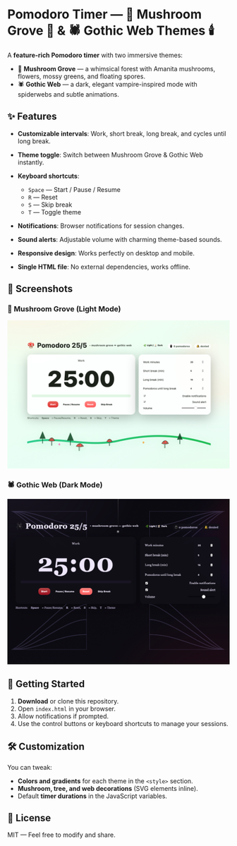# Pomodoro Timer — 🍄 Mushroom Grove 🌿 & 🕷️ Gothic Web Themes 🕯️

A **feature-rich Pomodoro timer** with two immersive themes:

* 🌿 **Mushroom Grove** — a whimsical forest with Amanita mushrooms, flowers, mossy greens, and floating spores.
* 🕷️ **Gothic Web** — a dark, elegant vampire-inspired mode with spiderwebs and subtle animations.

## ✨ Features

* **Customizable intervals**: Work, short break, long break, and cycles until long break.
* **Theme toggle**: Switch between Mushroom Grove & Gothic Web instantly.
* **Keyboard shortcuts**:

  * `Space` — Start / Pause / Resume
  * `R` — Reset
  * `S` — Skip break
  * `T` — Toggle theme
* **Notifications**: Browser notifications for session changes.
* **Sound alerts**: Adjustable volume with charming theme-based sounds.
* **Responsive design**: Works perfectly on desktop and mobile.
* **Single HTML file**: No external dependencies, works offline.

## 📸 Screenshots

### 🌿 Mushroom Grove (Light Mode)

![Mushroom Grove](Screenshot1.png)

### 🕷 Gothic Web (Dark Mode)

![Gothic Web](Screenshot2.png)

## 🚀 Getting Started

1. **Download** or clone this repository.
2. Open `index.html` in your browser.
3. Allow notifications if prompted.
4. Use the control buttons or keyboard shortcuts to manage your sessions.

## 🛠 Customization

You can tweak:

* **Colors and gradients** for each theme in the `<style>` section.
* **Mushroom, tree, and web decorations** (SVG elements inline).
* Default **timer durations** in the JavaScript variables.


## 📜 License

MIT — Feel free to modify and share.
